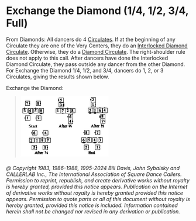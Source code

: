 
# Exchange the Diamond (1/4, 1/2, 3/4, Full)

From Diamonds: All dancers do 4 [Circulates](../b1/circulate.md). If at the beginning of any
Circulate they are one of the Very Centers, they do an 
[Interlocked Diamond Circulate](../c1/interlocked_diamond_circulate.md). 
Otherwise, they do a [Diamond Circulate](../plus/diamond_circulate.md). 
The right-shoulder rule does not apply to this call. 
After dancers have done the Interlocked Diamond
Circulate, they pass outside any dancer from the other Diamond. 
For Exchange the Diamond 1/4, 1/2, and 3/4, 
dancers do 1, 2, or 3 Circulates, giving
the results shown below.

Exchange the Diamond:

> 
> ![alt](exchange_the_diamond.png)
> 

###### @ Copyright 1983, 1986-1988, 1995-2024 Bill Davis, John Sybalsky and CALLERLAB Inc., The International Association of Square Dance Callers. Permission to reprint, republish, and create derivative works without royalty is hereby granted, provided this notice appears. Publication on the Internet of derivative works without royalty is hereby granted provided this notice appears. Permission to quote parts or all of this document without royalty is hereby granted, provided this notice is included. Information contained herein shall not be changed nor revised in any derivation or publication.

